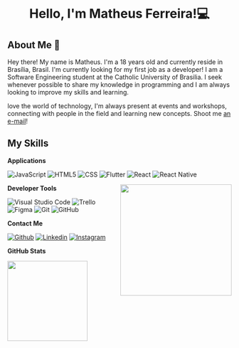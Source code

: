<h1 align="center">Hello, I'm Matheus Ferreira!💻</h1>

## About Me :wave:

Hey there! My name is Matheus. I'm a 18 years old and currently reside in Brasília, Brasil. I'm currently looking for my first job as a developer! I am a Software Engineering student at the Catholic University of Brasilia.
I seek whenever possible to share my knowledge in programming and I am always looking to improve my skills and learning. 

 love the world of technology, I'm always present at events and workshops, connecting with people in the field and learning new concepts. Shoot me [an e-mail](mailto:1soninho321@gmail.com)! 



 ## My Skills

 **Applications**

![JavaScript](https://img.shields.io/badge/-JavaScript-333333?style=flat&logo=javascript)
![HTML5](https://img.shields.io/badge/-HTML5-333333?style=flat&logo=HTML5)
![CSS](https://img.shields.io/badge/-CSS-333333?style=flat&logo=CSS3&logoColor=1572B6)
![Flutter](https://img.shields.io/badge/-Flutter-333333?style=flat&logo=Flutter)
![React](https://img.shields.io/badge/-React-333333?style=flat&logo=react)
![React Native](https://img.shields.io/badge/-React%20Native-333333?style=flat&logo=react)

<img align= "right" width= "250" src= "https://64.media.tumblr.com/a3f76b4f3ac0632ee6da4f9b36caa1f4/fd918c7bea7b4c78-15/s540x810/c7dd3941a68f619ba6a4caea363a52464d15358d.gif"/>

**Developer Tools**

![Visual Studio Code](https://img.shields.io/badge/-Visual%20Studio%20Code-333333?style=flat&logo=visual-studio-code&logoColor=007ACC)
![Trello](https://img.shields.io/badge/-Trello-333333?style=flat&logo=trello&logoColor=007ACC)
![Figma](https://img.shields.io/badge/-Figma-333333?style=flat&logo=figma&logoColor=007ACC)
![Git](https://img.shields.io/badge/-Git-333333?style=flat&logo=git)
![GitHub](https://img.shields.io/badge/-GitHub-333333?style=flat&logo=github)

**Contact Me**

[![Github](https://img.shields.io/badge/-Github-333?style=flat&logo=Github&logoColor=white)](https://github.com/matfsouza/)
[![Linkedin](https://img.shields.io/badge/-LinkedIn-blue?style=flat&logo=Linkedin&logoColor=white)](https://www.linkedin.com/in/matheus-ferreira-de-souza-303b43264/)
[![Instagram](https://img.shields.io/badge/-Instagram-c13584?style=flat&labelColor=c13584&logo=instagram&logoColor=white)](https://www.instagram.com/444ths/)

**GitHub Stats**

<a href="https://github.com/matfsouza" title="Matheus Profile">
  <img height="180em" src="https://github-readme-stats.vercel.app/api?username=matfsouza&show_icons=true&title_color=783c00&text_color=af552e&icon_color=783c00&bg_color=f8efd4&cache_seconds=2300" />
</a>

